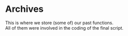 # Archives

This is where we store (some of) our past functions.<br/>
All of them were involved in the coding of the final script.
